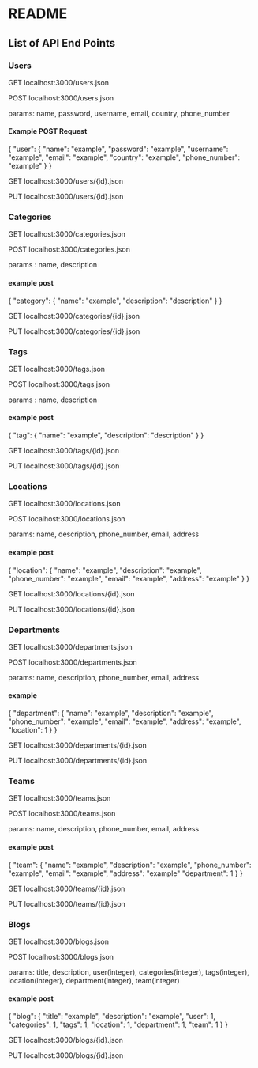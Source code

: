 # README

## List of API End Points

### Users
GET localhost:3000/users.json

POST localhost:3000/users.json

params: name, password, username, email, country, phone_number

#### Example POST Request
{
	"user": {
		"name": "example",
		"password": "example", 
		"username": "example", 
		"email": "example", 
		"country": "example", 
		"phone_number": "example"
	}
}

GET localhost:3000/users/{id}.json

PUT localhost:3000/users/{id}.json


### Categories

GET localhost:3000/categories.json

POST localhost:3000/categories.json

params : name, description

#### example post
{
	"category": {
		"name": "example",
		"description": "description"
	}
}

GET localhost:3000/categories/{id}.json

PUT localhost:3000/categories/{id}.json


### Tags

GET localhost:3000/tags.json

POST localhost:3000/tags.json

params : name, description

#### example post
{
	"tag": {
		"name": "example",
		"description": "description"
	}
}

GET localhost:3000/tags/{id}.json

PUT localhost:3000/tags/{id}.json


### Locations

GET localhost:3000/locations.json

POST localhost:3000/locations.json

params: name, description, phone_number, email, address

#### example post

{
	"location": {
		"name": "example", 
		"description": "example", 
		"phone_number": "example", 
		"email": "example", 
		"address": "example"
	}
}

GET localhost:3000/locations/{id}.json

PUT localhost:3000/locations/{id}.json


### Departments

GET localhost:3000/departments.json

POST localhost:3000/departments.json

params: name, description, phone_number, email, address

#### example
{
	"department": {
		"name": "example", 
		"description": "example", 
		"phone_number": "example", 
		"email": "example", 
		"address": "example", 
		"location": 1
	}
}

GET localhost:3000/departments/{id}.json

PUT localhost:3000/departments/{id}.json


### Teams

GET localhost:3000/teams.json

POST localhost:3000/teams.json

params: name, description, phone_number, email, address

#### example post
{
	"team": {
		"name": "example", 
		"description": "example", 
		"phone_number": "example", 
		"email": "example", 
		"address": "example"
		"department": 1
	}
}

GET localhost:3000/teams/{id}.json

PUT localhost:3000/teams/{id}.json



### Blogs

GET localhost:3000/blogs.json

POST localhost:3000/blogs.json

params: title, description, user(integer), categories(integer), tags(integer), location(integer), department(integer), team(integer)

#### example post

{
	"blog": {
		"title": "example", 
		"description": "example", 
		"user": 1, 
		"categories": 1, 
		"tags": 1, 
		"location": 1, 
		"department": 1, 
		"team": 1
	}
}

GET localhost:3000/blogs/{id}.json

PUT localhost:3000/blogs/{id}.json

